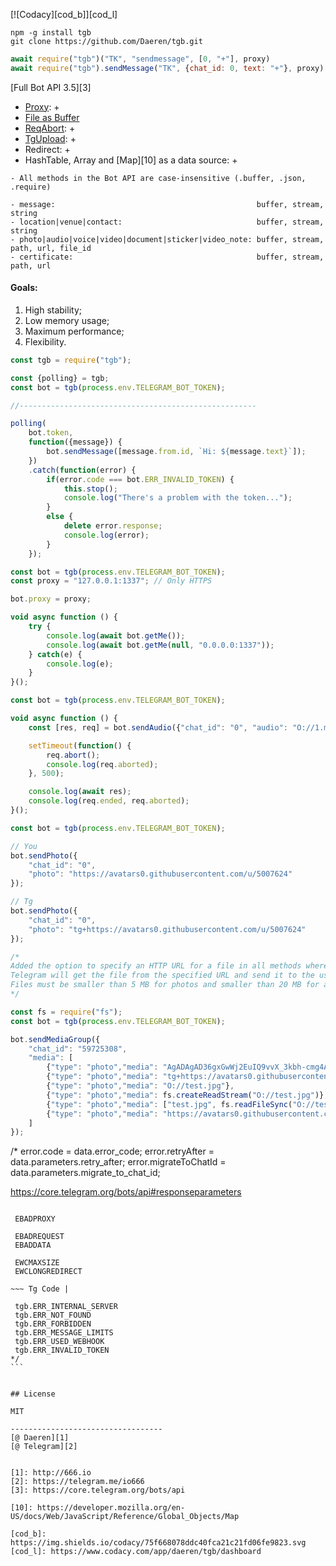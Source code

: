 [![Codacy][cod_b]][cod_l]

```
npm -g install tgb
git clone https://github.com/Daeren/tgb.git
```


```js
await require("tgb")("TK", "sendmessage", [0, "+"], proxy)
await require("tgb").sendMessage("TK", {chat_id: 0, text: "+"}, proxy)
```


[Full Bot API 3.5][3]

* [Proxy](#refProxy): +
* [File as Buffer](#refSendFileAsBuffer)
* [ReqAbort](#refReqAbort): +
* [TgUpload](#refTgUpload): +
* Redirect: +
* HashTable, Array and [Map][10] as a data source: +


```
- All methods in the Bot API are case-insensitive (.buffer, .json, .require)

- message:                                             buffer, stream, string
- location|venue|contact:                              buffer, stream, string
- photo|audio|voice|video|document|sticker|video_note: buffer, stream, path, url, file_id
- certificate:                                         buffer, stream, path, url
```


#### Goals:
1. High stability;
2. Low memory usage;
3. Maximum performance;
4. Flexibility.


```js
const tgb = require("tgb");

const {polling} = tgb;
const bot = tgb(process.env.TELEGRAM_BOT_TOKEN);

//-----------------------------------------------------

polling(
    bot.token,
    function({message}) {
        bot.sendMessage([message.from.id, `Hi: ${message.text}`]);
    })
    .catch(function(error) {
        if(error.code === bot.ERR_INVALID_TOKEN) {
            this.stop();
            console.log("There's a problem with the token...");
        }
        else {
            delete error.response;
            console.log(error);
        }
    });
```


<a name="refProxy"></a>
```js
const bot = tgb(process.env.TELEGRAM_BOT_TOKEN);
const proxy = "127.0.0.1:1337"; // Only HTTPS

bot.proxy = proxy;

void async function () {
    try {
        console.log(await bot.getMe());
        console.log(await bot.getMe(null, "0.0.0.0:1337"));
    } catch(e) {
        console.log(e);
    }
}();
```


<a name="refReqAbort"></a>
```js
const bot = tgb(process.env.TELEGRAM_BOT_TOKEN);

void async function () {
    const [res, req] = bot.sendAudio({"chat_id": "0", "audio": "O://1.mp3"});

    setTimeout(function() {
        req.abort();
        console.log(req.aborted);
    }, 500);

    console.log(await res);
    console.log(req.ended, req.aborted);
}();
```


<a name="refTgUpload"></a>
```js
const bot = tgb(process.env.TELEGRAM_BOT_TOKEN);

// You
bot.sendPhoto({
    "chat_id": "0",
    "photo": "https://avatars0.githubusercontent.com/u/5007624"
});

// Tg
bot.sendPhoto({
    "chat_id": "0",
    "photo": "tg+https://avatars0.githubusercontent.com/u/5007624"
});

/*
Added the option to specify an HTTP URL for a file in all methods where InputFile or file_id can be used (except voice messages).
Telegram will get the file from the specified URL and send it to the user.
Files must be smaller than 5 MB for photos and smaller than 20 MB for all other types of content.
*/
```


<a name="refSendFileAsBuffer"></a>
```js
const fs = require("fs");
const bot = tgb(process.env.TELEGRAM_BOT_TOKEN);

bot.sendMediaGroup({
    "chat_id": "59725308",
    "media": [
        {"type": "photo","media": "AgADAgAD36gxGwWj2EuIQ9vvX_3kbh-cmg4ABDhqGLqV07c_phkBAAEC"},
        {"type": "photo","media": "tg+https://avatars0.githubusercontent.com/u/5007624"},
        {"type": "photo","media": "O://test.jpg"},
        {"type": "photo","media": fs.createReadStream("O://test.jpg")},
        {"type": "photo","media": ["test.jpg", fs.readFileSync("O://test.jpg")]},
        {"type": "photo","media": "https://avatars0.githubusercontent.com/u/5007624"},
    ]
});
```


/*
 error.code            = data.error_code;
 error.retryAfter      = data.parameters.retry_after;
 error.migrateToChatId = data.parameters.migrate_to_chat_id;

 https://core.telegram.org/bots/api#responseparameters

 ~~~ Sys Code |

  EBADPROXY

  EBADREQUEST
  EBADDATA

  EWCMAXSIZE
  EWCLONGREDIRECT

 ~~~ Tg Code |

  tgb.ERR_INTERNAL_SERVER
  tgb.ERR_NOT_FOUND
  tgb.ERR_FORBIDDEN
  tgb.ERR_MESSAGE_LIMITS
  tgb.ERR_USED_WEBHOOK
  tgb.ERR_INVALID_TOKEN
*/
```


## License

MIT

----------------------------------
[@ Daeren][1]
[@ Telegram][2]


[1]: http://666.io
[2]: https://telegram.me/io666
[3]: https://core.telegram.org/bots/api

[10]: https://developer.mozilla.org/en-US/docs/Web/JavaScript/Reference/Global_Objects/Map

[cod_b]: https://img.shields.io/codacy/75f668078ddc40fca21c21fd06fe9823.svg
[cod_l]: https://www.codacy.com/app/daeren/tgb/dashboard
